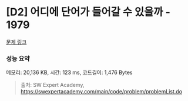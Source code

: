 # [D2] 어디에 단어가 들어갈 수 있을까 - 1979 

[문제 링크](https://swexpertacademy.com/main/code/problem/problemDetail.do?contestProbId=AV5PuPq6AaQDFAUq) 

### 성능 요약

메모리: 20,136 KB, 시간: 123 ms, 코드길이: 1,476 Bytes



> 출처: SW Expert Academy, https://swexpertacademy.com/main/code/problem/problemList.do